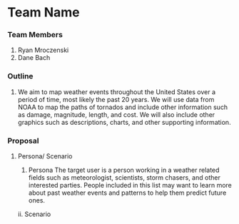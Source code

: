 # Team Name

### Team Members
1. Ryan Mroczenski
2. Dane Bach

### Outline 
1. We aim to map weather events throughout the United States over a period of time, most likely the past 20 years. We will use data from NOAA to map the paths of tornados and include other information such as damage, magnitude, length, and cost. We will also include other graphics such as descriptions, charts, and other supporting information. 

### Proposal
1. Persona/ Scenario 
    1. Persona 
    The target user is a person working in a weather related fields such as meteorologist, scientists, storm chasers, and other interested parties. People included in this list may want to learn more about past weather events and patterns to help them predict future ones. 

    ii. Scenario






